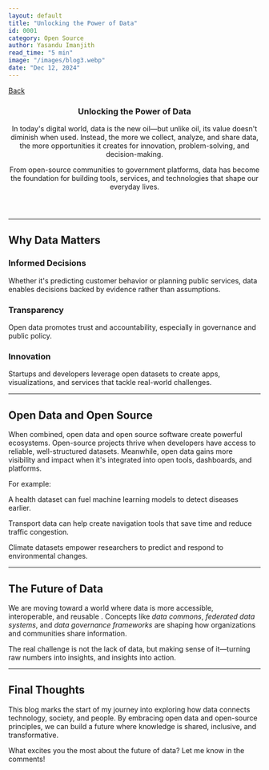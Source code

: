 ```yaml
---
layout: default
title: "Unlocking the Power of Data"
id: 0001
category: Open Source
author: Yasandu Imanjith
read_time: "5 min"
image: "/images/blog3.webp"
date: "Dec 12, 2024"
---
```


  <section class="min-h-screen bg-white py-16 px-4 sm:px-6 lg:px-8">
    <article class="max-w-4xl mx-auto">
    <a
        href="{{ '/blogs/' | relative_url }}"
        class="flex items-center gap-2 text-gray-600 hover:text-black transition-colors mb-8 -mt-10 group"
      >
        <i data-lucide="arrow-left" class="h-4 w-5 text-gray-800"></i>
        <span class="font-medium">Back</span>
      </a>
      <header class="mb-12">
        <h1 class="text-5xl font-bold text-black mb-6">
          Unlocking the Power of Data
        </h1>
        <p class="text-xl text-gray-700 leading-relaxed">
          In today's digital world,
          <span class="font-semibold text-emerald-600">data is the new oil</span>—but unlike oil, 
          its value doesn't diminish when used. Instead, the more we collect, analyze, and share data, 
          the more opportunities it creates for innovation, problem-solving, and decision-making.
        </p>
        <p class="text-xl text-gray-700 leading-relaxed mt-4">
          From <span class="font-semibold text-black">open-source communities</span> to
          <span class="font-semibold text-black">government platforms</span>, data has become 
          the foundation for building tools, services, and technologies that shape our everyday lives.
        </p>
      </header>
      <hr class="border-gray-300 mb-12" />
      <section class="mb-12">
        <h2 class="text-3xl font-bold text-black mb-6">
          Why Data Matters
        </h2>
        <div class="space-y-6">
          <div class="flex gap-4 items-start">
            <div class="w-2 h-2 bg-emerald-500 rounded-full mt-2 flex-shrink-0"></div>
            <div>
              <h3 class="text-xl font-semibold text-black mb-2">Informed Decisions</h3>
              <p class="text-lg text-gray-700 leading-relaxed">
                Whether it's predicting customer behavior or planning public services, data enables 
                decisions backed by evidence rather than assumptions.
              </p>
            </div>
          </div>
          <div class="flex gap-4 items-start">
            <div class="w-2 h-2 bg-blue-500 rounded-full mt-2 flex-shrink-0"></div>
            <div>
              <h3 class="text-xl font-semibold text-black mb-2">Transparency</h3>
              <p class="text-lg text-gray-700 leading-relaxed">
                Open data promotes trust and accountability, especially in governance and public policy.
              </p>
            </div>
          </div>
          <div class="flex gap-4 items-start">
            <div class="w-2 h-2 bg-purple-500 rounded-full mt-2 flex-shrink-0"></div>
            <div>
              <h3 class="text-xl font-semibold text-black mb-2">Innovation</h3>
              <p class="text-lg text-gray-700 leading-relaxed">
                Startups and developers leverage open datasets to create apps, visualizations, and 
                services that tackle real-world challenges.
              </p>
            </div>
          </div>
        </div>
      </section>
      <hr class="border-gray-300 mb-12" />
      <section class="mb-12">
        <h2 class="text-3xl font-bold text-black mb-4">
          Open Data and Open Source
        </h2>
        <p class="text-lg text-gray-700 leading-relaxed mb-6">
          When combined, <span class="font-semibold text-black">open data</span> and
          <span class="font-semibold text-black">open source software</span> create powerful ecosystems. 
          Open-source projects thrive when developers have access to reliable, well-structured datasets. 
          Meanwhile, open data gains more visibility and impact when it's integrated into open tools, 
          dashboards, and platforms.
        </p>
        <p class="text-lg text-gray-700 leading-relaxed mb-6">
          For example:
        </p>
        <div class="space-y-4">
          <div class="bg-red-50 border-l-4 border-red-400 p-5 rounded-r-lg">
            <p class="text-gray-800">
              A <span class="font-semibold text-black">health dataset</span> can fuel machine learning 
              models to detect diseases earlier.
            </p>
          </div>
          <div class="bg-amber-50 border-l-4 border-amber-400 p-5 rounded-r-lg">
            <p class="text-gray-800">
              <span class="font-semibold text-black">Transport data</span> can help create navigation 
              tools that save time and reduce traffic congestion.
            </p>
          </div>
          <div class="bg-emerald-50 border-l-4 border-emerald-400 p-5 rounded-r-lg">
            <p class="text-gray-800">
              <span class="font-semibold text-black">Climate datasets</span> empower researchers to 
              predict and respond to environmental changes.
            </p>
          </div>
        </div>
      </section>
      <hr class="border-gray-300 mb-12" />
      <section class="mb-12">
        <h2 class="text-3xl font-bold text-black mb-4">
          The Future of Data
        </h2>
        <p class="text-lg text-gray-700 leading-relaxed mb-4">
          We are moving toward a world where
          <span class="font-semibold text-blue-600">
            data is more accessible, interoperable, and reusable
          </span>
          . Concepts like <em>data commons</em>, <em>federated data systems</em>, and
          <em>data governance frameworks</em> are shaping how organizations and communities share information.
        </p>
        <div class="bg-gradient-to-r from-blue-50 via-purple-50 to-pink-50 p-6 rounded-lg border border-gray-200">
          <p class="text-lg text-gray-800 leading-relaxed">
            The real challenge is not the lack of data, but
            <span class="font-bold text-black">making sense of it</span>—turning raw numbers into 
            insights, and insights into action.
          </p>
        </div>
      </section>
      <hr class="border-gray-300 mb-12" />
      <section class="mb-12">
        <h2 class="text-3xl font-bold text-black mb-4">
          Final Thoughts
        </h2>
        <p class="text-lg text-gray-700 leading-relaxed mb-6">
          This blog marks the start of my journey into exploring how data connects technology, society, 
          and people. By embracing open data and open-source principles, we can build a future where 
          knowledge is
          <span class="font-semibold text-emerald-600">shared</span>,
          <span class="font-semibold text-blue-600">inclusive</span>, and
          <span class="font-semibold text-purple-600">transformative</span>.
        </p>
        <div class="bg-gray-50 border border-gray-200 rounded-lg p-6">
          <p class="text-lg text-gray-800 leading-relaxed italic">
            What excites you the most about the future of data? Let me know in the comments!
          </p>
        </div>
      </section>
    </article>
  </section>

<script>
document.addEventListener('DOMContentLoaded', function() {
    // Initialize Lucide icons
    if (typeof lucide !== 'undefined') {
      lucide.createIcons();
    }
}
</script>